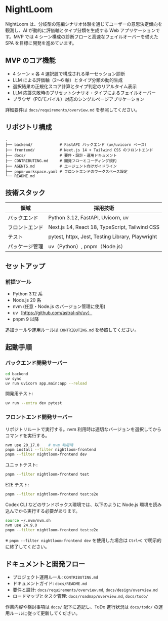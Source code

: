 # NightLoom

NightLoom は、分岐型の短編シナリオ体験を通じてユーザーの意思決定傾向を観測し、AI が動的に評価軸とタイプ分類を生成する Web アプリケーションです。MVP では 4 シーン構成の診断フローと高速なフェイルオーバーを備えた SPA を目標に開発を進めています。

## MVP のコア機能
- 4 シーン × 各 4 選択肢で構成される単一セッション診断
- LLM による評価軸（2〜6 軸）とタイプ分類の動的生成
- 選択結果の正規化スコア計算とタイプ判定のリアルタイム表示
- LLM 応答失敗時のプリセットシナリオ・タイプによるフェイルオーバー
- ブラウザ（PC/モバイル）対応のシングルページアプリケーション

詳細要件は `docs/requirements/overview.md` を参照してください。

## リポジトリ構成
```text
.
├── backend/            # FastAPI バックエンド（uv/uvicorn ベース）
├── frontend/           # Next.js 14 + Tailwind CSS のフロントエンド
├── docs/               # 要件・設計・運用ドキュメント
├── CONTRIBUTING.md     # 開発フローとコーディング規約
├── AGENTS.md           # エージェント向けガイドライン
├── pnpm-workspace.yaml # フロントエンドのワークスペース設定
└── README.md
```

## 技術スタック
| 領域 | 採用技術 |
| --- | --- |
| バックエンド | Python 3.12, FastAPI, Uvicorn, uv |
| フロントエンド | Next.js 14, React 18, TypeScript, Tailwind CSS |
| テスト | pytest, httpx, Jest, Testing Library, Playwright |
| パッケージ管理 | uv（Python）, pnpm（Node.js） |

## セットアップ
### 前提ツール
- Python 3.12 系
- Node.js 20 系
- nvm (任意・Node.js のバージョン管理に使用)
- uv（https://github.com/astral-sh/uv）
- pnpm 9 以降

追加ツールや運用ルールは `CONTRIBUTING.md` を参照してください。

## 起動手順
### バックエンド開発サーバー
```bash
cd backend
uv sync
uv run uvicorn app.main:app --reload
```

開発用テスト:
```bash
uv run --extra dev pytest
```

### フロントエンド開発サーバー
リポジトリルートで実行する。nvm 利用時は適切なバージョンを選択してからコマンドを実行する。
```bash
nvm use 20.17.0    # nvm 利用時
pnpm install --filter nightloom-frontend
pnpm --filter nightloom-frontend dev
```

ユニットテスト:
```bash
pnpm --filter nightloom-frontend test
```

E2E テスト:
```bash
pnpm --filter nightloom-frontend test:e2e
```
Codex CLI などのサンドボックス環境では、以下のように Node.js 環境を読み込んでから実行する必要があります。
```bash
source ~/.nvm/nvm.sh
nvm use 24.9.0
pnpm --filter nightloom-frontend test:e2e
```
※ `pnpm --filter nightloom-frontend dev` を使用した場合は `Ctrl+C` で明示的に終了してください。

## ドキュメントと開発フロー
- プロジェクト運用ルール: `CONTRIBUTING.md`
- ドキュメントガイド: `docs/README.md`
- 要件と設計: `docs/requirements/overview.md`, `docs/design/overview.md`
- ロードマップとタスク管理: `docs/roadmap/overview.md`, `docs/todo/`

作業内容や検討事項は `docs/` 配下に追記し、ToDo 進行状況は `docs/todo/` の運用ルールに従って更新してください。
